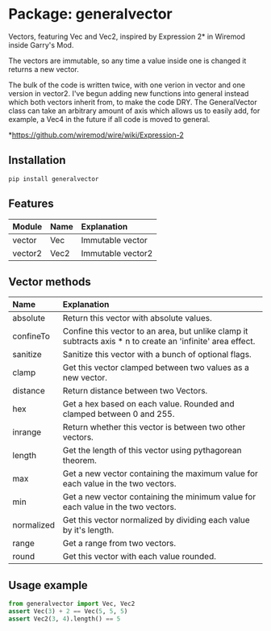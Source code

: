 # Package: generalvector
Vectors, featuring Vec and Vec2, inspired by Expression 2* in Wiremod inside Garry's Mod. 

The vectors are immutable, so any time a value inside one is changed it returns a new vector.

The bulk of the code is written twice, with one verion in vector and one version in vector2. I've begun adding new functions into general instead which both vectors inherit from, to make the code DRY. The GeneralVector class can take an arbitrary amount of axis which allows us to easily add, for example, a Vec4 in the future if all code is moved to general.

*https://github.com/wiremod/wire/wiki/Expression-2


## Installation
```
pip install generalvector
```

## Features
| Module   | Name   | Explanation       |
|:---------|:-------|:------------------|
| vector   | Vec    | Immutable vector  |
| vector2  | Vec2   | Immutable vector2 |

## Vector methods
| Name       | Explanation                                                                                                 |
|:-----------|:------------------------------------------------------------------------------------------------------------|
| absolute   | Return this vector with absolute values.                                                                    |
| confineTo  | Confine this vector to an area, but unlike clamp it subtracts axis * n to create an 'infinite' area effect. |
| sanitize   | Sanitize this vector with a bunch of optional flags.                                                        |
| clamp      | Get this vector clamped between two values as a new vector.                                                 |
| distance   | Return distance between two Vectors.                                                                        |
| hex        | Get a hex based on each value. Rounded and clamped between 0 and 255.                                       |
| inrange    | Return whether this vector is between two other vectors.                                                    |
| length     | Get the length of this vector using pythagorean theorem.                                                    |
| max        | Get a new vector containing the maximum value for each value in the two vectors.                            |
| min        | Get a new vector containing the minimum value for each value in the two vectors.                            |
| normalized | Get this vector normalized by dividing each value by it's length.                                           |
| range      | Get a range from two vectors.                                                                               |
| round      | Get this vector with each value rounded.                                                                    |

## Usage example
```python
from generalvector import Vec, Vec2
assert Vec(3) + 2 == Vec(5, 5, 5)
assert Vec2(3, 4).length() == 5
```